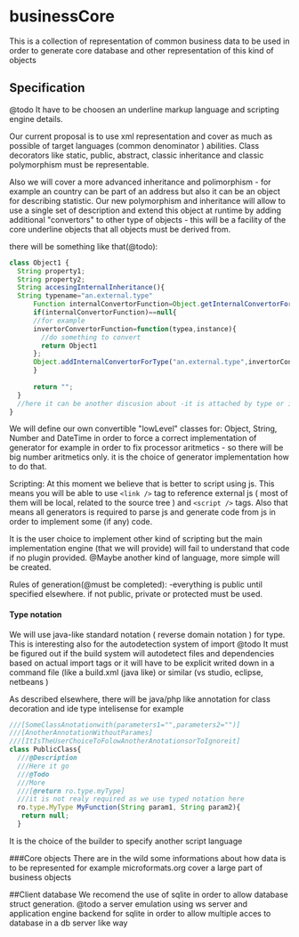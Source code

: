 # businessCore
This is a collection of  representation of common business data to be used in order to generate core database and other representation of this kind of objects

## Specification
@todo
It have to be choosen an underline markup language and scripting engine details.

Our current proposal is to use xml representation and cover as much as possible of target languages (common denominator ) abilities. Class decorators like static, public, abstract, classic inheritance and classic polymorphism must be representable.

Also we will cover a more advanced inheritance and polimorphism - for example an country can be part of an address but also it can be an object for describing statistic. Our new polymorphism and inheritance will allow to use a single set of description and extend this object at runtime by adding additional "convertors" to other type of objects - this will be a facility of the core underline objects that all objects must be derived from.

there will be something like that(@todo):
```javascript
class Object1 {
  String property1;
  String property2;
  String accesingInternalInheritance(){
  String typename="an.external.type"
      Function internalConvertorFunction=Object.getInternalConvertorForType("an.external.type.",typeof(Object1));
      if(internalConvertorFunction)==null{
      //for example
      invertorConvertorFunction=function(typea,instance){
        //do something to convert
        return Object1
      };
      Object.addInternalConvertorForType("an.external.type",invertorConvertorFunction,typeof(Object1));
      }
      
      return "";
  }
  //here it can be another discusion about -it is attached by type or it is attached by instance 
}
```



We will define our own convertible "lowLevel" classes for: Object, String,  Number and DateTime in order to force a correct implementation of generator for example in order to fix processor aritmetics - so there will be big number aritmetics only. it is the choice of generator implementation how to do that.


Scripting:
At this moment we believe that is better to script using js. This means you will be able to use `<link />` tag to reference external js ( most of them will be local, related to the source tree ) and  `<script />` tags. Also that means all generators is required to parse js and generate code from js in order to implement some (if any) code.

It is the user choice to implement other kind of scripting but the main implementation engine (that we will provide) will fail to understand that code if no plugin provided.
@Maybe another kind of language, more simple will be created.


Rules of generation(@must be completed):
-everything is public until specified elsewhere. if not public, private or protected must be used.


#### Type notation
We will use java-like standard notation ( reverse domain notation ) for type. This is interesting also for the autodetection system of import 
@todo It must be figured out if the build system will autodetect files and dependencies based on actual import tags or it will have to be explicit writed down in a command file (like a build.xml (java like) or similar (vs studio, eclipse, netbeans )

As described elsewhere, there will be java/php like annotation for class decoration and ide type intelisense
for example

```javascript
///[SomeClassAnotationwith(parameters1="",parameters2="")]
///[AnotherAnnotationWithoutParames]
///[ItIsTheUserChoiceToFolowAnotherAnotationsorToIgnoreit]
class PublicClass{
  ///@Description
  ///Here it go
  ///@Todo
  ///More
  ///[@return ro.type.myType]
  ///it is not realy required as we use typed notation here
  ro.type.MyType MyFunction(String param1, String param2){
   return null; 
  }

```
It is the choice of the builder to specify another script language

###Core objects
There are in the wild some informations about how data is to be represented for example microformats.org cover a large part of business objects

##Client database
We recomend the use of sqlite in order to allow  database struct generation.
@todo a server emulation using ws server and application engine backend for sqlite in order to allow multiple acces to database in a db server like way
